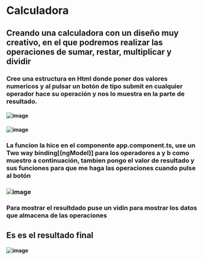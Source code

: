 # Calculadora
## Creando una calculadora con un diseño muy creativo, en el que podremos realizar las operaciones de sumar, restar, multiplicar y dividir
### Cree una estructura en Html donde poner dos valores numericos y al pulsar un botón de tipo submit en cualquier operador hace su operación y nos lo muestra en la parte de resultado.
#### ![image](https://github.com/Silkaleex/Calculadora/assets/82760991/e42eebfa-387c-4af8-b29e-a3296bb1b8c4)
#### ![image](https://github.com/Silkaleex/Calculadora/assets/82760991/e7432a13-d61c-4d53-a968-78de936fe739)

### La funcion la hice en el componente app.component.ts, use un Two way binding[(ngModel)] para los operadores a y b como muestro a continuación, tambien pongo el valor de resultado y sus funciones para que me haga las operaciones cuando pulse al botón
### ![image](https://github.com/Silkaleex/Calculadora/assets/82760991/b47d859f-b688-4e4d-a120-4565d82a159c)

### Para mostrar el resultdado puse un vidin para mostrar los datos que almacena de las operaciones
## Es es el resultado final
#### ![image](https://github.com/Silkaleex/Calculadora/assets/82760991/59794daa-a4f6-4f4c-a18c-2e53022d5adf)

